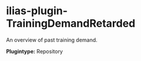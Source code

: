 # ilias-plugin-TrainingDemandRetarded
An overview of past training demand.

**Plugintype:** Repository
